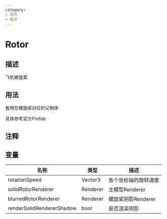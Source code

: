 ```yaml
---
category: 
- 组件
- 载具
---
```

# Rotor
## 描述

飞机螺旋桨

## 用法

套用在螺旋桨对应的父物体

具体参考官方Prefab

## 注释

## 变量
| 名称 | 类型 | 描述 |
| ----------- | ----------- | ----------- |
| rotationSpeed | Vector3 | 各个坐标轴的旋转速度 |  
| solidRotorRenderer | Renderer | 主模型Renderer |  
| blurredRotorRenderer | Renderer | 螺旋桨阴影Renderer |  
| renderSolidRendererShadow  | bool | 是否渲染阴影 |  
